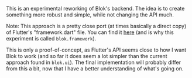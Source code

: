 This is an experimental reworking of Blok's backend. The idea is to create something more robust and simple, while not changing the API much.

Note: This approach is a pretty close port (at times basically a direct copy) of Flutter's "framework.dart" file. You can find it [here](https://github.com/flutter/flutter/blob/6af40a7004f886c8b8b87475a40107611bc5bb0a/packages/flutter/lib/src/widgets/framework.dart) (and is why this experiment is called `blok.framework`).

This is only a proof-of-concept, as Flutter's API seems close to how I want Blok to work (and so far it does seem a lot simpler than the current approach found in `blok.ui`). The final implementation will probably differ from this a bit, now that I have a better understanding of what's going on.
